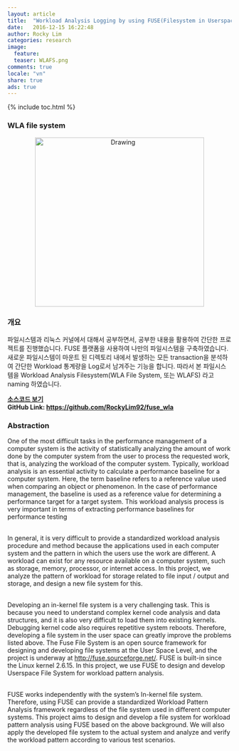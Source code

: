 ```yaml
---
layout: article
title:  "Workload Analysis Logging by using FUSE(Filesystem in Userspace)"
date:   2016-12-15 16:22:48
author: Rocky Lim
categories: research
image:
  feature:
  teaser: WLAFS.png
comments: true
locale: "vn"
share: true
ads: true
---
```




{% include toc.html %}

### WLA file system
<p style="text-align: center;">
	<img src="{{ site.url }}/images/WLAFS.png" alt="Drawing" style="width: 380px;"/>
</p>


### 개요

파일시스템과 리눅스 커널에서 대해서 공부하면서, 공부한 내용을 활용하여 간단한 프로젝트를 진행했습니다. FUSE 플랫폼을 사용하여 나만의 파일시스템을 구축하였습니다. 새로운 파일시스템이 마운트 된 디렉토리 내에서 발생하는 모든 transaction을 분석하여 간단한 Workload 통계량을 Log로서 남겨주는 기능을 합니다. 따라서 본 파일시스템을 Workload Analysis Filesystem(WLA File System, 또는 WLAFS) 라고 naming 하였습니다.

**[소스코드 보기](https://github.com/RockyLim92/fuse_wla "WLAFS page")**<br />
**GitHub Link: <https://github.com/RockyLim92/fuse_wla>**

### Abstraction

One of the most difficult tasks in the performance management of a computer system is the activity of statistically analyzing the amount of work done by the computer system from the user to process the requested work, that is, analyzing the workload of the computer system. Typically, workload analysis is an essential activity to calculate a performance baseline for a computer system. Here, the term baseline refers to a reference value used when comparing an object or phenomenon. In the case of performance management, the baseline is used as a reference value for determining a performance target for a target system. This workload analysis process is very important in terms of extracting performance baselines for performance testing<br /><br />

In general, it is very difficult to provide a standardized workload analysis procedure and method because the applications used in each computer system and the pattern in which the users use the work are different. A workload can exist for any resource available on a computer system, such as storage, memory, processor, or internet access. In this project, we analyze the pattern of workload for storage related to file input / output and storage, and design a new file system for this.<br /><br />

Developing an in-kernel file system is a very challenging task. This is because you need to understand complex kernel code analysis and data structures, and it is also very difficult to load them into existing kernels. Debugging kernel code also requires repetitive system reboots. Therefore, developing a file system in the user space can greatly improve the problems listed above. The Fuse File System is an open source framework for designing and developing file systems at the User Space Level, and the project is underway at http://fuse.sourceforge.net/. FUSE is built-in since the Linux kernel 2.6.15. In this project, we use FUSE to design and develop Userspace File System for workload pattern analysis.<br /><br />

FUSE works independently with the system’s In-kernel file system. Therefore, using FUSE can provide a standardized Workload Pattern Analysis framework regardless of the file system used in different computer systems. This project aims to design and develop a file system for workload pattern analysis using FUSE based on the above background. We will also apply the developed file system to the actual system and analyze and verify the workload pattern according to various test scenarios.
